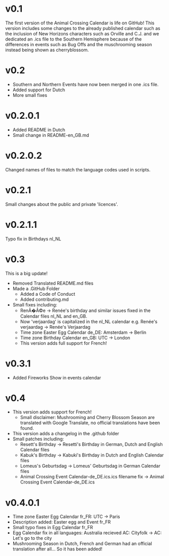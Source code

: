 # v0.1
The first version of the Animal Crossing Calendar is life on GitHub!
This version includes some changes to the already published calendar such as the inclusion of New Horizons characters such as Orville and C.J. and we dedicated an .ics file to the Southern Hemisphere because of the differences in events such as Bug Offs and the muschrooming season instead being shown as cherryblossom.
# v0.2
- Southern and Northern Events have now been merged in one .ics file.
- Added support for Dutch
- More small fixes
# v0.2.0.1
- Added README in Dutch
- Small change in README-en_GB.md
# v0.2.0.2
Changed names of files to match the language codes used in scripts.
# v0.2.1
Small changes about the public and private 'licences'.
# v0.2.1.1
Typo fix in Birthdays nl_NL
# v0.3
This is a big update!

- Removed Translated README.md files
- Made a .GitHub Folder
  - Added a Code of Conduct
  - Added contributing.md
- Small fixes including:
  - RenÃ�Â©e → Renée's birthday and similar issues fixed in the Calendar files nl_NL and en_GB.
  - Now 'verjaardag' is capitalized in the nl_NL calendar e.g. Renée's verjaardag → Renée's Verjaardag
  - Time zone Easter Egg Calendar de_DE: Amsterdam → Berlin
  - Time zone Birthday Calendar en_GB: UTC → London
  - This version adds full support for French!
# v0.3.1
- Added Fireworks Show in events calendar
# v0.4
- This version adds support for French!
  - Small disclaimer: Mushrooming and Cherry Blossom Season are translated with Google Translate, no official translations have been found.
- This version adds a changelog in the .github folder
- Small patches including:
  - Resett's Birthday → Resetti's Birthday in German, Dutch and English Calendar files
  - Kabuk's Birthday → Kabuki's Birthday in Dutch and English Calendar files
  - Lomeus's Geburtsdag → Lomeus' Geburtsdag in German Calendar files
  - Animal Crossing Event Calendar-de_DE.ics.ics filename fix → Animal Crossing Event Calendar-de_DE.ics
 # v0.4.0.1
- Time zone Easter Egg Calendar fr_FR: UTC → Paris
- Description added: Easter egg and Event fr_FR
- Small typo fixes in Egg Calendar fr_FR
- Egg Calendar fix in all languages: Australia recieved AC: Cityfolk → AC: Let's go to the city
- Mushrooming Season in Dutch, French and German had an official translation after all... So it has been added!
